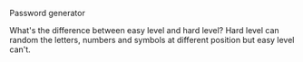 Password generator

What's the difference between easy level and hard level?
Hard level can random the letters, numbers and symbols at different position but easy level can't.


